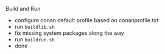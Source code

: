 Build and Run
- configure conan default profile based on conanprofile.txt
- run `buildlib.sh`
- fix missing system packages along the way
- run `buildrun.sh`
- done
